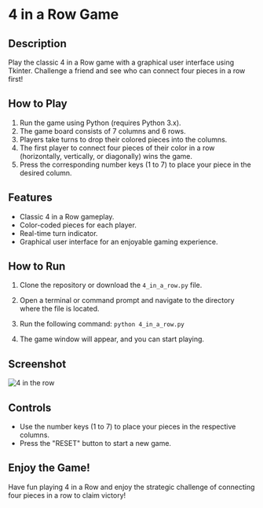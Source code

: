 # 4 in a Row Game

## Description

Play the classic 4 in a Row game with a graphical user interface using Tkinter. Challenge a friend and see who can connect four pieces in a row first!

## How to Play

1. Run the game using Python (requires Python 3.x).
2. The game board consists of 7 columns and 6 rows.
3. Players take turns to drop their colored pieces into the columns.
4. The first player to connect four pieces of their color in a row (horizontally, vertically, or diagonally) wins the game.
5. Press the corresponding number keys (1 to 7) to place your piece in the desired column.

## Features

- Classic 4 in a Row gameplay.
- Color-coded pieces for each player.
- Real-time turn indicator.
- Graphical user interface for an enjoyable gaming experience.

## How to Run

1. Clone the repository or download the `4_in_a_row.py` file.
2. Open a terminal or command prompt and navigate to the directory where the file is located.
3. Run the following command:
    `python 4_in_a_row.py`

4. The game window will appear, and you can start playing.

## Screenshot

![4 in the row](https://github.com/soorjya/Game_Mix/assets/99492724/e8f4c2aa-eae1-4069-9388-650dd624c35e)


## Controls

- Use the number keys (1 to 7) to place your pieces in the respective columns.
- Press the "RESET" button to start a new game.

## Enjoy the Game!

Have fun playing 4 in a Row and enjoy the strategic challenge of connecting four pieces in a row to claim victory!

